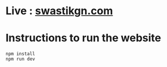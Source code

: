 # Live : [swastikgn.com](visualize.swastikgn.com)
# Instructions to run the website 

```
npm install
npm run dev
```

